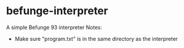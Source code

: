 # befunge-interpreter
A simple Befunge 93 interpreter
Notes:
- Make sure "program.txt" is in the same directory as the interpreter

